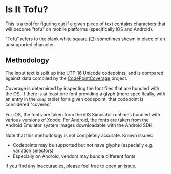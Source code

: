 # Is It Tofu?

This is a tool for figuring out if a given piece of text contains characters
that will become "tofu" on mobile platforms (specifically iOS and Android).

"Tofu" refers to the blank white square (□) sometimes shown in place of an
unsupported character.

## Methodology

The input text is split up into UTF-16 Unicode codepoints, and is compared
against data compiled by the
[CodePointCoverage](https://github.com/amake/CodePointCoverage) project.

Coverage is determined by inspecting the font files that are bundled with the
OS. If there is at least one font providing a glyph (more specifically, with an
entry in the `cmap` table) for a given codepoint, that codepoint is considered
"covered".

For iOS, the fonts are taken from the iOS Simulator runtimes bundled with
various versions of Xcode. For Android, the fonts are taken from the Android
Emulator system images downloadable with the Android SDK.

Note that this methodology is not completely accurate. Known issues:

- Codepoints may be supported but not have glyphs (especially e.g. [variation
  selectors](https://en.wikipedia.org/wiki/Variation_Selectors_(Unicode_block)))
- Especially on Android, vendors may bundle different fonts

If you find any inaccuracies, please feel free to [open an
issue](https://github.com/amake/isittofu/issues).
